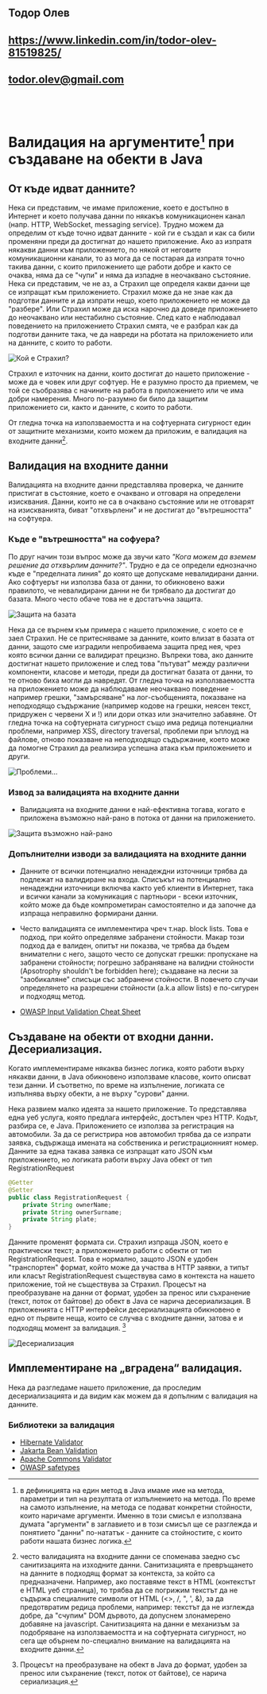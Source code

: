 ## Тодор Олев
## https://www.linkedin.com/in/todor-olev-81519825/
## todor.olev@gmail.com
<br/>
<br/>

# Валидация на аргументите[^1] при създаване на обекти в Java

## От къде идват данните?
Нека си представим, че имаме приложение, което е достъпно в Интернет и което получава данни по някакъв комуникационен канал (напр. HTTP, WebSocket, messaging service). Трудно можем да определим от къде точно идват данните - кой ги е създал и как са били променяни преди да достигнат до нашето приложение. Ако аз изпратя някакви данни към приложението, по някой от неговите комуникационни канали, то аз мога да се постарая да изпратя точно такива данни, с които приложението ще работи добре и както се очаква, няма да се "чупи" и няма да изпадне в неочаквано състояние. Нека си представим, че не аз, а Страхил ще определя какви данни ще се изпращат към приложението. Страхил може да не знае как да подготви данните и да изпрати нещо, което приложението не може да "разбере". Или Страхил може да иска нарочно да доведе приложението до неочаквано или нестабилно състояние. След като е наблюдавал поведението на приложението Страхил смята, че е разбрал как да подготви данните така, че да навреди на рботата на приложението или на данните, с които то работи. 

![Кой е Страхил?](./img/strahil.png)

Страхил е източник на данни, които достигат до нашето приложение - може да е човек или друг софтуер. Не е разумно просто да приемем, че той се съобразява с начините на работа в приложението или че има добри намерения. Много по-разумно би било да защитим приложението си, както и данните, с които то работи.

От гледна точка на използваемостта и на софтуерната сигурност един от защитните механизми, които можем да приложим, е валидация на входните данни[^2].

## Валидация на входните данни
Валидацията на входните данни представлява проверка, че данните пристигат в състояние, което е очаквано и отговаря на определени изисквания. Данни, които не са в очаквано състояние или не отговарят на изискванията, биват "отхвърлени" и не достигат до "вътрешността" на софтуера.

### Къде е "вътрешността" на софуера?
По друг начин този въпрос може да звучи като *"Кога можем да вземем решение да отхвърлим данните?"*. Трудно е да се определи еднозначно къде е "пределната линия" до която ще допускаме невалидирани данни. Ако софтуерът ни използва база от данни, то обикновено важи правилото, че невалидирани данни не би трябвало да достигат до базата. Много често обаче това не е достатъчна защита. 

![Защита на базата](./img/db-defense.png)

Нека да се върнем към примера с нашето приложение, с което се е заел Страхил. Не се притесняваме за данните, които влизат в базата от данни, защото сме изградили непробиваема защита пред нея, чрез която всички данни се валидират прецизно. Въпреки това, ако данните достигнат нашето приложение и след това "пътуват" между различни компоненти, класове и методи, преди да достигнат базата от данни, то те отново биха могли да навредят. От гледна точка на използваемостта на приложението може да наблюдаваме неочаквано поведение - например грешки, "замърсяване" на лог-съобщенията, показване на неподходящо съдържание (например кодове на грешки, неясен текст, придружен с червени Х и !) или дори отказ или значително забавяне. От гледна точка на софтуерната сигурност също има редица потенциални проблеми, например XSS, directory traversal, проблеми при ъплоуд на файлове, отново показване на неподходящо съдържание, което може да помогне Страхил да реализира успешна атака към приложението и други.

![Проблеми...](./img/errors.png)

### Извод за валидацията на входните данни
 - Валидацията на входните данни е най-ефективна тогава, когато е приложена възможно най-рано в потока от данни на приложението.

![Защита възможно най-рано](./img/early-defense.png)

### Допълнителни изводи за валидацията на входните данни
 - Данните от всички потенциално ненадеждни източници трябва да подлежат на валидиране на входа. Списъкът на потенциално ненадеждни източници включва както уеб клиенти в Интернет, така и всички канали за комуникация с партньори - всеки източник, който може да бъде компрометиран самостоятелно и да започне да изпраща неправилно формирани данни.

 - Често валидацията се имплементира чреч т.нар. block lists. Това е подход, при който определяме забранени стойности. Макар този подход да е валиден, опитът ни показва, че трябва да бъдем внимателни с него, защото често се допускат грешки: пропускане на забранени стойности; погрешно забраняване на валидни стойности (Apsotrophy shouldn't be forbidden here); създаване на лесни за "заобикаляне" списъци със забранени стойности. В повечето случаи определянето на разрешени стойности (a.k.a allow lists) е по-сигурен и подходящ метод.

 - [OWASP Input Validation Cheat Sheet](https://cheatsheetseries.owasp.org/cheatsheets/Input_Validation_Cheat_Sheet.html)

## Създаване на обекти от входни данни. Десериализация.
Когато имплементираме някаква бизнес логика, която работи върху някакви данни, в Java обикновено използваме класове, които описват тези данни. И съответно, по време на изпълнение, логиката се изпълнява върху обекти, а не върху "сурови" данни. 

Нека развием малко идеята за нашето приложение. То представлява една уеб услуга, която предлага интерфейс, достъпен чрез HTTP. Кодът, разбира се, е Java. Приложението се използва за регистрация на автомобили. За да се регистрира нов автомобил трябва да се изпрати заявка, съдържаща имената на собственика и регистрационният номер. Данните за една такава заявка се изпращат като JSON към приложението, но логиката работи върху Java обект от тип RegistrationRequest

```java
@Getter
@Setter
public class RegistrationRequest {
    private String ownerName;
    private String ownerSurname;
    private String plate;
}

```
Данните променят формата си. Страхил изпраща JSON, което е практически текст; а приложението работи с обекти от тип RegistrationRequest. Това е нормално, защото JSON е удобен "транспортен" формат, който може да участва в HTTP заявки, а типът или класът RegistrationRequest съществува само в контекста на нашето приложение, той не съществува за Страхил. Процесът на преобразуване на данни от формат, удобен за пренос или съхранение (текст, поток от байтове) до обект в Java се нарича десериализация. В приложенията с HTTP интерфейси десериализацията обикновено е едно от първите неща, които се случва с входните данни, затова е и подходящ момент за валидация. [^3]

 ![Десериализация](./img/deserialization.png)

## Имплементиране на „вградена“ валидация.
Нека да разгледаме нашето приложение, да проследим десериализацията и да видим как можем да я допълним с валидация на данните.

### Библиотеки за валидация
 - [Hibernate Validator](https://hibernate.org/validator/)
 - [Jakarta Bean Validation](https://beanvalidation.org)
 - [Apache Commons Validator](https://commons.apache.org/proper/commons-validator/)
 - [OWASP safetypes](https://owasp.org/www-project-safetypes/)

[^1]: в дефиницията на един метод в Java имаме име на метода, параметри и тип на резултата от изпълнението на метода. По време на самото изпълнение, на метода се подават конкретни стойности, които наричаме аргументи. Именно в този смисъл е използвана думата "аргументи" в заглавието и в този смисъл ще се разглежда и понятието "данни" по-нататък - данните са стойностите, с които работи нашата бизнес логика.

[^2]: често валидацията на входните данни се споменава заедно със санитизацията на изходните данни. Санитизацията е превръщането на данните в подходящ формат за контекста, за който са предназначени. Например, ако поставяме текст в HTML (контекстът е HTML уеб страница), то трябва да се погрижим текстът да не съдържа специалните символи от HTML (<>, /, ", ', &), за да предотвратим редица проблеми, например: текстът да не изглежда добре, да "счупим" DOM дървото, да допуснем злонамерено добавяне на javascript. Санитизацията на данни е механизъм за подобряване на използваемостта и на софтуерната сигурност, но сега ще обърнем по-специално внимание на валидацията на входните данни. 

[^3]: Процесът на преобразуване на обект в Java до формат, удобен за пренос или съхранение (текст, поток от байтове), се нарича сериализация.
